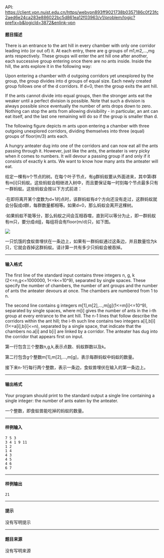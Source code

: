 API: https://client.vpn.nuist.edu.cn/https/webvpn893ff9021738b0357186c0f23fc2aed6e24ca283e886022bc5d861ea12f03963/v1/problem/logic?prefix=b&logicId=3872&enlink-vpn

#### 题目描述

There is an entrance to the ant hill in every chamber with only one corridor leading into (or out of) it. At each entry, there are g groups of m1,m2,...,mg ants respectively. These groups will enter the ant hill one after another, each successive group entering once there are no ants inside. Inside the hill, the ants explore it in the following way:

Upon entering a chamber with d outgoing corridors yet unexplored by the group, the group divides into d groups of equal size. Each newly created group follows one of the d corridors. If d=0, then the group exits the ant hill.

If the ants cannot divide into equal groups, then the stronger ants eat the weaker until a perfect division is possible. Note that such a division is always possible since eventually the number of ants drops down to zero. Nothing can stop the ants from allowing divisibility - in particular, an ant can eat itself, and the last one remaining will do so if the group is smaller than d.

The following figure depicts m ants upon entering a chamber with three outgoing unexplored corridors, dividing themselves into three (equal) groups of floor(m/3) ants each.

A hungry anteater dug into one of the corridors and can now eat all the ants passing through it. However, just like the ants, the anteater is very picky when it comes to numbers. It will devour a passing group if and only if it consists of exactly k ants. We want to know how many ants the anteater will eat.

给定一棵有n个节点的树。在每个叶子节点，有g群蚂蚁要从外面进来，其中第i群有m\[i\]只蚂蚁。这些蚂蚁会相继进入树中，而且要保证每一时刻每个节点最多只有一群蚂蚁。这些蚂蚁会按以下方式前进：

·在即将离开某个度数为d+1的点时，该群蚂蚁有d个方向还没有走过，这群蚂蚁就会分裂成d群，每群数量都相等。如果d=0，那么蚂蚁会离开这棵树。

·如果蚂蚁不能等分，那么蚂蚁之间会互相吞噬，直到可以等分为止，即一群蚂蚁有m只，要分成d组，每组将会有floor(m/d)只，如下图。

![](../file/3872_0.png)

一只饥饿的食蚁兽埋伏在一条边上，如果有一群蚂蚁通过这条边，并且数量恰为k只，它就会吞掉这群蚂蚁。请计算一共有多少只蚂蚁会被吞掉。

---

#### 输入格式

The first line of the standard input contains three integers n, g, k (2<=n,g<=1000000, 1<=k<=10^9), separated by single spaces. These specify the number of chambers, the number of ant groups and the number of ants the anteater devours at once. The chambers are numbered from 1 to n.

The second line contains g integers m\[1\],m\[2\],...,m\[g\](1<=m\[i\]<=10^9), separated by single spaces, where m\[i\] gives the number of ants in the i-th group at every entrance to the ant hill. The n-1 lines that follow describe the corridors within the ant hill; the i-th such line contains two integers a\[i\],b\[i\] (1<=a\[i\],b\[i\]<=n), separated by a single space, that indicate that the chambers no.a\[i\] and b\[i\] are linked by a corridor. The anteater has dug into the corridor that appears first on input.

第一行包含三个整数n,g,k,表示点数、蚂蚁群数以及k。

第二行包含g个整数m\[1\],m\[2\],...,m\[g\]，表示每群蚂蚁中蚂蚁的数量。

接下来n-1行每行两个整数，表示一条边，食蚁兽埋伏在输入的第一条边上。

---

#### 输出格式

Your program should print to the standard output a single line containing a single integer: the number of ants eaten by the anteater.

一个整数，即食蚁兽能吃掉的蚂蚁的数量。

---

#### 样例输入
```
7 5 3
3 4 1 9 11
1 2
1 4
4 3
4 5
4 6
6 7
```

---

#### 样例输出
```
21
```

---

#### 提示

没有写明提示

---

#### 题目来源

没有写明来源